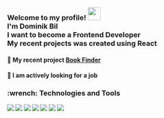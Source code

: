 <h3>Welcome to my profile!  <img src="https://raw.githubusercontent.com/MartinHeinz/MartinHeinz/master/wave.gif" width="30px">
<br>I'm Dominik Bil<br>I want to become a Frontend Developer<br>My recent projects was created using <b>React<b/></h3>

  <h4>📕 My recent project <a href="https://react-books-finder-by-bileq.herokuapp.com">Book Finder</a></h4>
  
<h4>💼 I am actively looking for a job</h4>
  
<h3>:wrench: Technologies and Tools</h3>
  
  

![](https://img.shields.io/badge/React-20232A?style=for-the-badge&logo=react&logoColor=61DAFB)
![](https://img.shields.io/badge/Bootstrap-563D7C?style=for-the-badge&logo=bootstrap&logoColor=white)
![](https://img.shields.io/badge/JavaScript-F7DF1E?style=for-the-badge&logo=javascript&logoColor=black)
![](https://img.shields.io/badge/HTML-239120?style=for-the-badge&logo=html5&logoColor=white)
![](https://img.shields.io/badge/CSS-239120?&style=for-the-badge&logo=css3&logoColor=white)
![](https://img.shields.io/badge/TypeScript-007ACC?style=for-the-badge&logo=typescript&logoColor=white)
![](https://img.shields.io/badge/Shell_Script-121011?style=for-the-badge&logo=gnu-bash&logoColor=white) <br>

